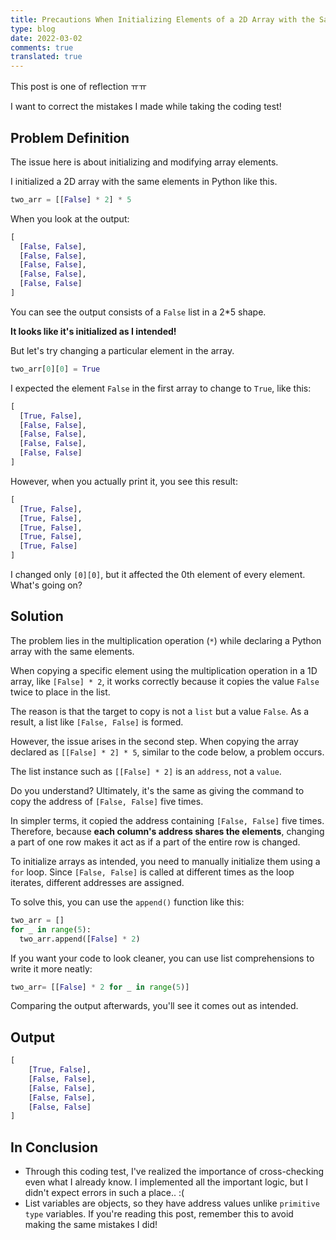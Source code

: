 ```yaml
---
title: Precautions When Initializing Elements of a 2D Array with the Same Value
type: blog
date: 2022-03-02
comments: true
translated: true
---
```


This post is one of reflection ㅠㅠ

I want to correct the mistakes I made while taking the coding test!

## Problem Definition

The issue here is about initializing and modifying array elements.

I initialized a 2D array with the same elements in Python like this.

```python
two_arr = [[False] * 2] * 5
``` 

When you look at the output:

```python
[
  [False, False], 
  [False, False], 
  [False, False], 
  [False, False], 
  [False, False]
]
```

You can see the output consists of a `False` list in a 2*5 shape.

**It looks like it's initialized as I intended!**

But let's try changing a particular element in the array.
```python
two_arr[0][0] = True
```

I expected the element `False` in the first array to change to `True`, like this:

```python
[
  [True, False], 
  [False, False], 
  [False, False], 
  [False, False], 
  [False, False]
]
```

However, when you actually print it, you see this result:

```python
[
  [True, False], 
  [True, False], 
  [True, False], 
  [True, False], 
  [True, False]
]
```

I changed only `[0][0]`, but it affected the 0th element of every element. What's going on?

## Solution

The problem lies in the multiplication operation (`*`) while declaring a Python array with the same elements.

When copying a specific element using the multiplication operation in a 1D array, like `[False] * 2`, it works correctly because it copies the value `False` twice to place in the list. 

The reason is that the target to copy is not a `list` but a value `False`. As a result, a list like `[False, False]` is formed.

However, the issue arises in the second step. When copying the array declared as `[[False] * 2] * 5`, similar to the code below, a problem occurs.

The list instance such as `[[False] * 2]` is an `address`, not a `value`.

Do you understand? Ultimately, it's the same as giving the command to copy the address of `[False, False]` five times.

In simpler terms, it copied the address containing `[False, False]` five times. Therefore, because **each column's address shares the elements**, changing a part of one row makes it act as if a part of the entire row is changed.

To initialize arrays as intended, you need to manually initialize them using a `for` loop. Since `[False, False]` is called at different times as the loop iterates, different addresses are assigned.

To solve this, you can use the `append()` function like this:

```python
two_arr = []
for _ in range(5):
  two_arr.append([False] * 2)
```

If you want your code to look cleaner, you can use list comprehensions to write it more neatly:

```python
two_arr= [[False] * 2 for _ in range(5)]
```

Comparing the output afterwards, you'll see it comes out as intended.

## Output

```python
[
    [True, False], 
    [False, False], 
    [False, False], 
    [False, False], 
    [False, False]
]
```

## In Conclusion
- Through this coding test, I've realized the importance of cross-checking even what I already know. I implemented all the important logic, but I didn't expect errors in such a place.. :(
- List variables are objects, so they have address values unlike `primitive type` variables. If you're reading this post, remember this to avoid making the same mistakes I did!